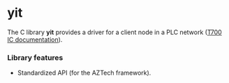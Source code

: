
# yit

The C library **yit** provides a driver for a client node in a PLC network ([T700 IC documentation](https://yitran.com/products/it700-legacy/)).

### Library features

- Standardized API (for the AZTech framework).
